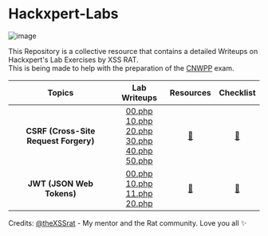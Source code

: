 # Hackxpert-Labs
![image](https://user-images.githubusercontent.com/73820496/216953498-8778072a-80a8-4855-b99a-41a0023a7c63.png)
<br>

This Repository is a collective resource that contains a detailed Writeups on Hackxpert's Lab Exercises by XSS RAT. <br>This is being made to help with the preparation of the [CNWPP](https://thexssrat.podia.com/cnwpp) exam.<br>

| Topics | Lab Writeups | Resources | Checklist |
| :-----: | :---: | :---: | :---: | 
| **CSRF (Cross-Site Request Forgery)** | [00.php](https://github.com/R0h1t3/Hackxpert-Labs/blob/main/CSRF/00.md)<br />[10.php](https://github.com/R0h1t3/Hackxpert-Labs/blob/main/CSRF/10.md)<br />[20.php](https://github.com/R0h1t3/Hackxpert-Labs/blob/main/CSRF/20.md)<br />[30.php](https://github.com/R0h1t3/Hackxpert-Labs/blob/main/CSRF/30.md)<br />[40.php](https://github.com/R0h1t3/Hackxpert-Labs/blob/main/CSRF/40.md)<br />[50.php](https://github.com/R0h1t3/Hackxpert-Labs/blob/main/CSRF/50.md) | [🔗](https://github.com/R0h1t3/Hackxpert-Labs/blob/main/CSRF/CSRF%20Resources.md) | [🔗](https://github.com/R0h1t3/Hackxpert-Labs/blob/main/CSRF/CSRF%20Checklist.md)
| **JWT (JSON Web Tokens)** | [00.php](https://github.com/R0h1t3/Hackxpert-Labs/blob/main/JWT/00.md)<br />[10.php](https://github.com/R0h1t3/Hackxpert-Labs/blob/main/JWT/10.md)<br />[11.php](https://github.com/R0h1t3/Hackxpert-Labs/blob/main/JWT/11.md)<br />[20.php](https://github.com/R0h1t3/Hackxpert-Labs/blob/main/JWT/20.md) | [🔗](https://github.com/R0h1t3/Hackxpert-Labs/blob/main/JWT/JWT%20Resources.md) | [🔗](https://github.com/R0h1t3/Hackxpert-Labs/blob/main/JWT/JWT%20Checklist.md)

Credits: [@theXSSrat](https://twitter.com/theXSSrat) - My mentor and the Rat community. Love you all :sparkles:
